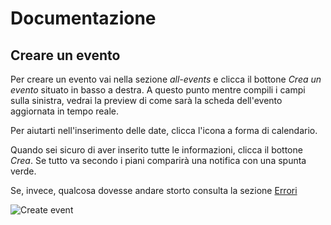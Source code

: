 # Documentazione

## Creare un evento

Per creare un evento vai nella sezione _all-events_ e clicca il bottone _Crea un evento_ situato in basso a destra. A questo punto mentre compili i campi sulla sinistra, vedrai la preview di come sarà la scheda dell'evento aggiornata in tempo reale.

Per aiutarti nell'inserimento delle date, clicca l'icona a forma di calendario.

Quando sei sicuro di aver inserito tutte le informazioni, clicca il bottone _Crea_. Se tutto va secondo i piani comparirà una notifica con una spunta verde.

Se, invece, qualcosa dovesse andare storto consulta la sezione [Errori](/documentation/errors)

![Create event](/assets/image1-2a01a315.png)
